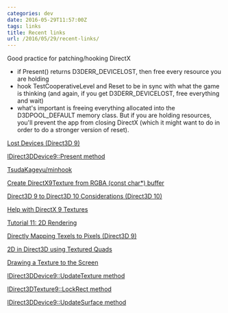 ```yaml
---
categories: dev
date: 2016-05-29T11:57:00Z
tags: links
title: Recent links
url: /2016/05/29/recent-links/
---
```


Good practice for patching/hooking DirectX

- if Present() returns D3DERR_DEVICELOST, then free every resource you are holding
- hook TestCooperativeLevel and Reset to be in sync with what the game is thinking (and again, if you get D3DERR_DEVICELOST, free everything and wait)
- what's important is freeing everything allocated into the D3DPOOL_DEFAULT memory class. But if you are holding resources, you'll prevent the app from closing DirectX (which it might want to do in order to do a stronger version of reset).

[Lost Devices (Direct3D 9)](https://msdn.microsoft.com/en-us/library/windows/desktop/bb174714(v=vs.85).aspx)

[IDirect3DDevice9::Present method](https://msdn.microsoft.com/en-us/library/windows/desktop/bb174423(v=vs.85).aspx)

[TsudaKageyu/minhook](https://github.com/TsudaKageyu/minhook)

[Create DirectX9Texture from RGBA (const char*) buffer](http://stackoverflow.com/questions/27970403/create-directx9texture-from-rgba-const-char-buffer)

[Direct3D 9 to Direct3D 10 Considerations (Direct3D 10)](https://msdn.microsoft.com/en-us/library/windows/desktop/bb205073(v=vs.85).aspx)

[Help with DirectX 9 Textures](http://www.cplusplus.com/forum/windows/53725/)

[Tutorial 11: 2D Rendering](http://www.rastertek.com/dx11tut11.html)

[Directly Mapping Texels to Pixels (Direct3D 9)](https://msdn.microsoft.com/en-us/library/windows/desktop/bb219690(v=vs.85).aspx)

[2D in Direct3D using Textured Quads](http://www.gamedev.net/page/resources/_/technical/directx-and-xna/2d-in-direct3d-using-textured-quads-r1972)

[Drawing a Texture to the Screen](http://stackoverflow.com/questions/16346184/drawing-a-texture-to-the-screen)

[IDirect3DDevice9::UpdateTexture method](https://msdn.microsoft.com/en-us/library/windows/desktop/bb205858(v=vs.85).aspx)

[IDirect3DTexture9::LockRect method](https://msdn.microsoft.com/en-us/library/windows/desktop/bb205913(v=vs.85).aspx)

[IDirect3DDevice9::UpdateSurface method](https://msdn.microsoft.com/en-us/library/windows/desktop/bb205857(v=vs.85).aspx)
